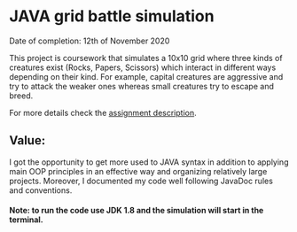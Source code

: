 # JAVA grid battle simulation

Date of completion: 12th of November 2020

This project is coursework that simulates a 10x10 grid where three kinds of creatures exist (Rocks, Papers, Scissors) which interact in different ways depending on their kind. For example, capital creatures are aggressive and try to attack the weaker ones whereas small creatures try to escape and breed.

For more details check the [assignment description](Assignment_description.pdf).

## Value:

I got the opportunity to get more used to JAVA syntax in addition to applying main OOP principles in an effective way and organizing relatively large projects. Moreover, I documented my code well following JavaDoc rules and conventions.

#### Note: to run the code use JDK 1.8 and the simulation will start in the terminal.

